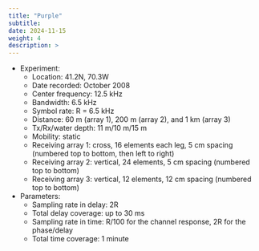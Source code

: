 ```yaml
---
title: "Purple"
subtitle: 
date: 2024-11-15
weight: 4
description: >
---
```


* Experiment:
  * Location: 41.2N, 70.3W
  * Date recorded: October 2008
  * Center frequency: 12.5 kHz
  * Bandwidth: 6.5 kHz
  * Symbol rate: R = 6.5 kHz
  * Distance: 60 m (array 1), 200 m (array 2), and 1 km (array 3)
  * Tx/Rx/water depth: 11 m/10 m/15 m
  * Mobility: static
  * Receiving array 1: cross, 16 elements each leg, 5 cm spacing (numbered top to bottom, then left to right) 
  * Receiving array 2: vertical, 24 elements, 5 cm spacing (numbered top to bottom)
  * Receiving array 3: vertical, 12 elements, 12 cm spacing (numbered top to bottom)
* Parameters:
  * Sampling rate in delay: 2R
  * Total delay coverage: up to 30 ms
  * Sampling rate in time: R/100 for the channel response, 2R for the phase/delay
  * Total time coverage: 1 minute
